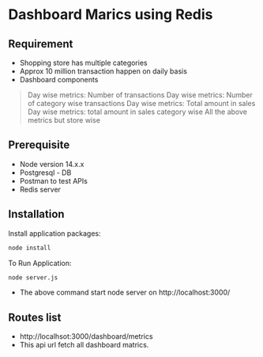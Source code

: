 # Dashboard Marics using Redis

## Requirement

- Shopping store has multiple categories
- Approx 10 million transaction happen on daily basis
- Dashboard components
 > Day wise metrics: Number of transactions
 > Day wise metrics: Number of category wise transactions
 > Day wise metrics: Total amount in sales
 > Day wise metrics: total amount in sales category wise
 > All the above metrics but store wise

## Prerequisite

- Node version 14.x.x
- Postgresql - DB
- Postman to test APIs
- Redis server

## Installation

Install application packages:

```sh
node install
```

To Run Application:
```sh
node server.js
```
- The above command start node server on http://localhost:3000/ 

## Routes list

 - http://localhsot:3000/dashboard/metrics
 - This api url fetch all dashboard matrics.

